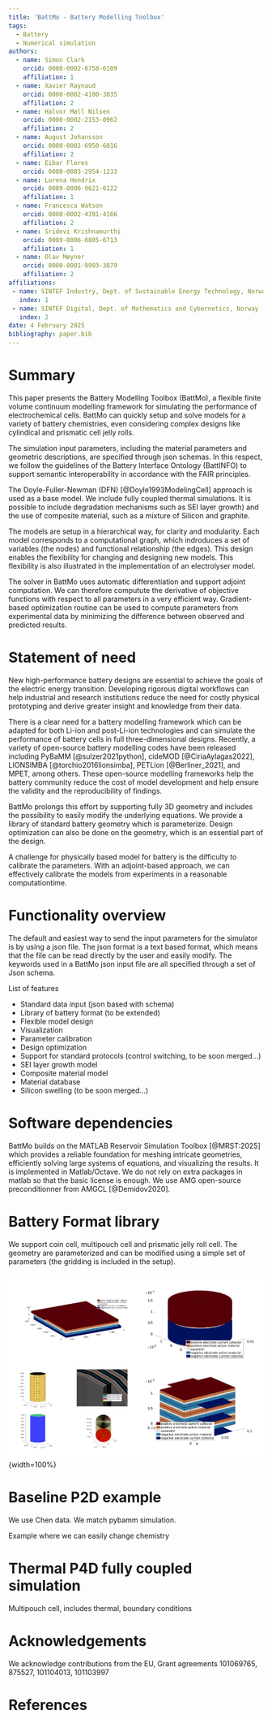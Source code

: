 ```yaml
---
title: 'BattMo - Battery Modelling Toolbox'
tags:
  - Battery
  - Numerical simulation
authors:
  - name: Simon Clark
    orcid: 0000-0002-8758-6109
    affiliation: 1
  - name: Xavier Raynaud
    orcid: 0000-0002-4100-3035
    affiliation: 2
  - name: Halvor Møll Nilsen
    orcid: 0000-0002-2153-0962
    affiliation: 2
  - name: August Johansson
    orcid: 0000-0001-6950-6016
    affiliation: 2
  - name: Eibar Flores
    orcid: 0000-0003-2954-1233
  - name: Lorena Hendrix
    orcid: 0009-0006-9621-6122
    affiliation: 1
  - name: Francesca Watson
    orcid: 0000-0002-4391-4166
    affiliation: 2
  - name: Sridevi Krishnamurthi
    orcid: 0009-0006-0805-6713
    affiliation: 1
  - name: Olav Møyner
    orcid: 0000-0001-9993-3879
    affiliation: 2
affiliations:
 - name: SINTEF Industry, Dept. of Sustainable Energy Technology, Norway
   index: 1
 - name: SINTEF Digital, Dept. of Mathematics and Cybernetics, Norway
   index: 2
date: 4 February 2025
bibliography: paper.bib
---
```

<!-- To compile this file, after installing docker, from this directory, run : docker run --rm --volume $PWD:/data --user $(id -u):$(id -g) --env JOURNAL=joss openjournals/inara  -->
# Summary

This paper presents the Battery Modelling Toolbox (BattMo), a flexible finite volume continuum modelling framework for
simulating the performance of electrochemical cells. BattMo can quickly setup and solve models for a variety of battery
chemistries, even considering complex designs like cylindical and prismatic cell jelly rolls.

The simulation input parameters, including the material parameters and geometric descriptions, are specified through
json schemas. In this respect, we follow the guidelines of the Battery Interface Ontology (BattINFO) to support semantic
interoperability in accordance with the FAIR principles. 

The Doyle-Fuller-Newman (DFN) [@Doyle1993ModelingCell] approach is used as a base model. We include fully coupled
thermal simulations. It is possible to include degradation mechanisms such as SEI layer growth) and the use of composite
material, such as a mixture of Silicon and graphite.

The models are setup in a hierarchical way, for clarity and modularity. Each model corresponds to a computational graph,
which indroduces a set of variables (the nodes) and functional relationship (the edges). This design enables the
flexibility for changing and designing new models. This flexibility is also illustrated in the implementation of an
electrolyser model.

The solver in BattMo uses automatic differentiation and support adjoint computation. We can therefore computute the
derivative of objective functions with respect to all parameters in a very efficient way. Gradient-based optimization
routine can be used to compute parameters from experimental data by minimizing the difference between observed and
predicted results.

# Statement of need

New high-performance battery designs are essential to achieve the goals of the electric energy transition. Developing
rigorous digital workflows can help industrial and research institutions reduce the need for costly physical prototyping
and derive greater insight and knowledge from their data.

There is a clear need for a battery modelling framework which can be adapted for both Li-ion and post-Li-ion
technologies and can simulate the performance of battery cells in full three-dimensional designs. Recently, a variety of
open-source battery modelling codes have been released including PyBaMM [@sulzer2021python], cideMOD
[@CiriaAylagas2022], LIONSIMBA [@torchio2016lionsimba], PETLion [@Berliner_2021], and MPET, among others. These
open-source modelling frameworks help the battery community reduce the cost of model development and help ensure the
validity and the reproducibility of findings.

BattMo prolongs this effort by supporting fully 3D geometry and includes the possibility to easily modify the underlying
equations. We provide a library of standard battery geometry which is parameterize. Design optimization can also be done
on the geometry, which is an essential part of the design.

A challenge for physically based model for battery is the difficulty to calibrate the parameters. With an adjoint-based
approach, we can effectively calibrate the models from experiments in a reasonable computationtime.

# Functionality overview

The default and easiest way to send the input parameters for the simulator is by using a json file. The json format is a
text based format, which means that the file can be read directly by the user and easily modify. The keywords used in a
BattMo json input file are all specified through a set of Json schema. 

List of features

- Standard data input (json based with schema)
- Library of battery format (to be extended)
- Flexible model design 
- Visualization
- Parameter calibration
- Design optimization
- Support for standard protocols (control switching, to be soon merged...)
- SEI layer growth model
- Composite material model
- Material database
- Silicon swelling (to be soon merged...)

# Software dependencies

BattMo builds on the MATLAB Reservoir Simulation Toolbox [@MRST:2025] which provides a reliable foundation for meshing
intricate geometries, efficiently solving large systems of equations, and visualizing the results. It is implemented in
Matlab/Octave. We do not rely on extra packages in matlab so that the basic license is enough. We use AMG open-source
preconditionner from AMGCL [@Demidov2020].

# Battery Format library

We support coin cell, multipouch cell and prismatic jelly roll cell. The geometry are parameterized and can be modified
using a simple set of parameters (the gridding is included in the setup).

![Battery geometries \label{fig:geometries}](figs/batterygeometries.png){width=100%}

# Baseline P2D example

We use Chen data. We match pybamm simulation. 

Example where we can easily change chemistry

# Thermal P4D fully coupled simulation

Multipouch cell, includes thermal, boundary conditions

# Acknowledgements

We acknowledge contributions from the EU, Grant agreements 101069765, 875527, 101104013, 101103997

# References

